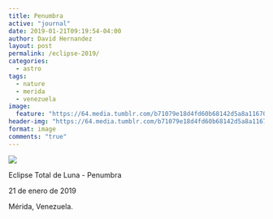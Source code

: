 ```yaml
---
title: Penumbra
active: "journal"
date: 2019-01-21T09:19:54-04:00
author: David Hernandez
layout: post
permalink: /eclipse-2019/
categories:
  - astro
tags:
  - nature
  - merida
  - venezuela
image:
  feature: "https://64.media.tumblr.com/b71079e18d4fd60b68142d5a8a116709/c55e91de6cf3c003-ac/s1280x1920/c911a6d1372c6c64255f66778d7b357293ef0c18.jpg"
header-img: "https://64.media.tumblr.com/b71079e18d4fd60b68142d5a8a116709/c55e91de6cf3c003-ac/s1280x1920/c911a6d1372c6c64255f66778d7b357293ef0c18.jpg"
format: image
comments: "true"
---
```

<a href="https://64.media.tumblr.com/b71079e18d4fd60b68142d5a8a116709/c55e91de6cf3c003-ac/s1280x1920/c911a6d1372c6c64255f66778d7b357293ef0c18.jpg" class="popup"  title="Penumbra" data-caption="© 2019 by David Hernández"><img src="https://64.media.tumblr.com/b71079e18d4fd60b68142d5a8a116709/c55e91de6cf3c003-ac/s1280x1920/c911a6d1372c6c64255f66778d7b357293ef0c18.jpg"></a>

Eclipse Total de Luna - Penumbra

21 de enero de 2019

Mérida, Venezuela.

